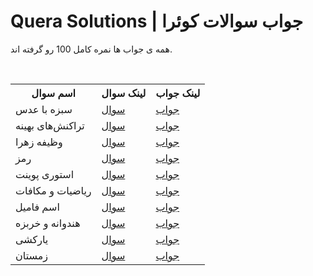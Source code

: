 # Quera Solutions | جواب سوالات کوئرا

<p>همه ی جواب ها نمره کامل 100 رو گرفته اند.</p>
<!-- <p>اگر میخواین مشارکت داشته باشید بهم <span><a href="mailto:erfan.rezaei.dev@gmail.com">ایمیل</a></span> بزنید</p> -->

<br>

<table>
<th>اسم سوال<ht/>
<th>لینک سوال<ht/>
<th>لینک جواب<ht/>

<tr>
<td>سبزه با عدس</td>
<td><a href="https://quera.org/problemset/281769">سوال</td>
<td><a href="https://gist.github.com/ErfanRez/73121c5e46ab45b3ddd4f389d7c0b015">جواب</td>
</tr>
<tr>
<td>تراکنش‌های بهینه</td>
<td><a href="https://quera.org/problemset/272646">سوال</td>
<td><a href="https://gist.github.com/ErfanRez/75c0eb7ed96346aa3afde6b0f7a4aeee">جواب</td>
</tr>
<tr>
<td>وظیفه زهرا</td>
<td><a href="https://quera.org/problemset/275475">سوال</td>
<td><a href="https://gist.github.com/ErfanRez/16d1030e84a465bda95a78670a79fd3c">جواب</td>
</tr>
<tr>
<td>رمز</td>
<td><a href="https://quera.org/problemset/17902">سوال</td>
<td><a href="https://gist.github.com/ErfanRez/c561f59c2abc0cd90ea8d6da60ea5efd">جواب</td>
</tr>
<tr>
<td>استوری پوینت</td>
<td><a href="https://quera.org/problemset/272645">سوال</td>
<td><a href="https://gist.github.com/ErfanRez/99735d7966ba3ce6c340709d82c710c9">جواب</td>
</tr>
<tr>
<td>ریاضیات و مکافات</td>
<td><a href="https://quera.org/problemset/252329">سوال</td>
<td><a href="https://gist.github.com/ErfanRez/f51a1799fde382e4de5fe7736a93f05e">جواب</td>
</tr>
<tr>
<td>اسم فامیل</td>
<td><a href="https://quera.org/problemset/10945">سوال</td>
<td><a href="https://gist.github.com/ErfanRez/83c7729a3e331b4ad48f3e6216ce1822">جواب</td>
</tr>
<tr>
<td>هندوانه و خربزه</td>
<td><a href="https://quera.org/problemset/235095">سوال</td>
<td><a href="https://gist.github.com/ErfanRez/31fe95529578a9623f15e80429f404f1">جواب</td>
</tr>
<tr>
<td>یارکشی</td>
<td><a href="https://quera.org/problemset/252334">سوال</td>
<td><a href="https://gist.github.com/ErfanRez/757dd6c4ea4ae319e60209a9e78d21b5">جواب</td>
</tr>
<tr>
<td>زمستان</td>
<td><a href="https://quera.org/contest/assignments/84126/problems/307456">سوال</td>
<td><a href="https://gist.github.com/ErfanRez/bfaa5475f0ca7342e0565166eac29a9b">جواب</td>
</tr>

</table>
